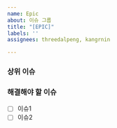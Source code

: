 ```yaml
---
name: Epic
about: 이슈 그룹
title: "[EPIC]"
labels: ''
assignees: threedalpeng, kangrnin

---
```


### 상위 이슈

### 해결해야 할 이슈

- [ ] 이슈1
- [ ] 이슈2
